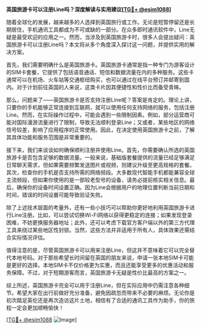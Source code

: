 **英国旅游卡可以注册Line吗？深度解读与实用建议[[TG💪+ @esim1088](https://t.me/s/esim1088)]**

随着全球化的发展，越来越多的人选择到英国旅行或工作。无论是短暂停留还是长期居住，手机通讯工具都成为不可或缺的一部分。在众多即时通讯软件中，Line无疑是最受欢迎的应用之一。然而，当涉及到英国旅游卡时，很多人会提出疑问：英国旅游卡可以注册Line吗？本文将从多个角度深入探讨这一问题，并提供实用的解决方案。

首先，我们需要明确什么是英国旅游卡。英国旅游卡通常是指一种专门为游客设计的SIM卡套餐，它提供了包括语音通话、短信和数据流量在内的多种服务。这些卡通常可以在机场、火车站等交通枢纽购买，也可以通过在线平台预订并邮寄到国内。对于计划前往英国的人来说，这类卡片因其便捷性和性价比而备受青睐。

那么，问题来了——英国旅游卡是否支持注册Line呢？答案是肯定的。理论上讲，只要你的手机能够正常连接到互联网，就可以使用任何支持网络的服务，包括注册Line。然而，在实际操作过程中，可能会遇到一些限制因素。例如，部分运营商可能对国际漫游流量进行了限制，导致无法顺利登录Line；又或者，某些地区的网络信号较差，影响了应用程序的正常使用。因此，在决定使用英国旅游卡之前，了解其具体功能和服务范围是非常重要的。

接下来，我们来谈谈如何确保顺利注册并使用Line。首先，你需要确认所选的英国旅游卡是否包含足够的数据流量。一般来说，基础版套餐提供的流量已经足够满足日常聊天需求，但如果需要频繁发送图片或视频，则建议升级至更高规格的套餐。其次，检查你的手机是否支持所需的网络频段。大多数现代智能手机都能兼容全球主流频段，但如果你使用的是一部较老型号的设备，请务必提前核实相关信息。最后，确保你的设备时间设置正确。因为Line会根据用户的地理位置判断当前日期和时间，错误的时间设置可能导致验证失败。

除了上述技术层面的考量外，还有一些小技巧可以帮助你更好地利用英国旅游卡进行Line注册。比如，可以尝试切换Wi-Fi网络以获得更稳定的连接；如果发现登录困难，不妨更换服务器地址；此外，还可以考虑下载官方客户端以外的第三方代理工具来绕过某些地区性封锁。当然，这些方法并非适用于所有人，具体效果还需结合实际情况评估。

值得注意的是，尽管英国旅游卡可以用来注册Line，但这并不意味着它可以完全替代本地号码。对于那些希望长时间留在英国的朋友来说，申请一张本地SIM卡可能是更好的选择。本地SIM卡不仅价格更为实惠，而且还能享受更多的优惠活动和服务保障。不过，对于短期游客而言，英国旅游卡无疑是性价比最高的方案之一。

综上所述，英国旅游卡完全可以用于注册Line，但在实际应用中仍需注意各种细节。希望大家在出行前做好充分准备，避免因疏忽而带来不必要的麻烦。无论你是初次踏足英伦还是再次造访这片土地，相信有了合适的通讯工具作为助手，你的旅程一定会更加顺畅愉快！

[[TG💪+ @esim1088](https://t.me/s/esim1088) ![Image](https://i.postimg.cc/4NQfJmqS/Snipaste-2025-05-13-00-14-12.png)]